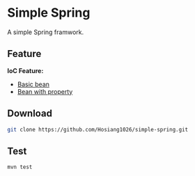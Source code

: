 # Simple Spring
A simple Spring framwork.

## Feature
**IoC Feature:**
* [Basic bean](https://github.com/Hosiang1026/simple-spring/blob/master/src/test/java/com/springstudy/simplespring/TestIoC.java#L12)
* [Bean with property](https://github.com/Hosiang1026/simple-spring/blob/master/src/test/java/com/springstudy/simplespring/TestIoC.java#L29)

## Download
```bash
git clone https://github.com/Hosiang1026/simple-spring.git
```

## Test
```bash
mvn test
```
